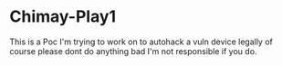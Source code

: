 # Chimay-Play1
This is a Poc I'm trying to work on to autohack a vuln device legally of course please dont do anything bad I'm not responsible if you do.

